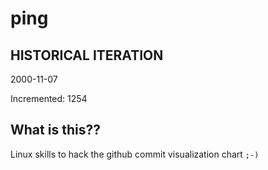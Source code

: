 # ping

## HISTORICAL ITERATION
2000-11-07

Incremented: 1254

## What is this?? 
Linux skills to hack the github commit visualization chart `;-)`
